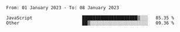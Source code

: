 <!--START_SECTION:waka-->

```text
From: 01 January 2023 - To: 08 January 2023

JavaScript                   █████████████████████▒░░░   85.35 %
Other                        ██▒░░░░░░░░░░░░░░░░░░░░░░   09.36 %
```

<!--END_SECTION:waka-->
